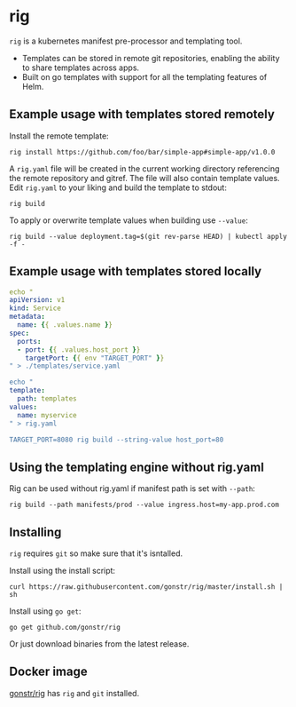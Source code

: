 # rig

`rig` is a kubernetes manifest pre-processor and templating tool.

- Templates can be stored in remote git repositories, enabling the ability
  to share templates across apps.
- Built on go templates with support for all the templating features of Helm.

## Example usage with templates stored remotely

Install the remote template:

```shell
rig install https://github.com/foo/bar/simple-app#simple-app/v1.0.0
```

A `rig.yaml` file will be created in the current working directory referencing
the remote repository and gitref. The file will also contain template values.
Edit `rig.yaml` to your liking and build the template to stdout:

```shell
rig build
```

To apply or overwrite template values when building use `--value`:

```shell
rig build --value deployment.tag=$(git rev-parse HEAD) | kubectl apply -f -
```

## Example usage with templates stored locally

```yaml
echo "
apiVersion: v1
kind: Service
metadata:
  name: {{ .values.name }}
spec:
  ports:
  - port: {{ .values.host_port }}
    targetPort: {{ env "TARGET_PORT" }}
" > ./templates/service.yaml

echo "
template:
  path: templates
values:
  name: myservice
" > rig.yaml

TARGET_PORT=8080 rig build --string-value host_port=80
```

## Using the templating engine without rig.yaml

Rig can be used without rig.yaml if manifest path is set with `--path`:

```
rig build --path manifests/prod --value ingress.host=my-app.prod.com
```

## Installing

`rig` requires `git` so make sure that it's isntalled.

Install using the install script:

```shell
curl https://raw.githubusercontent.com/gonstr/rig/master/install.sh | sh
```

Install using `go get`:

```shell
go get github.com/gonstr/rig
```

Or just download binaries from the latest release.

## Docker image

[gonstr/rig](https://cloud.docker.com/u/gonstr/repository/docker/gonstr/rig) has `rig` and `git` installed.
